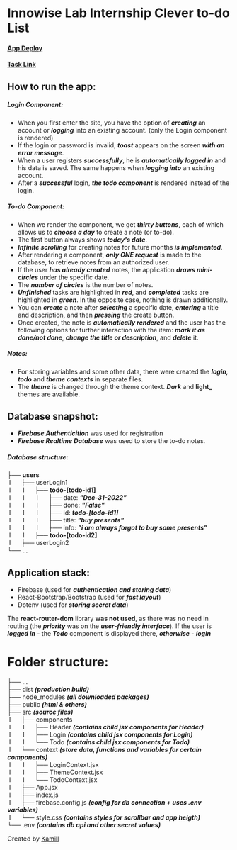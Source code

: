 # Innowise Lab Internship Clever to-do List

#### [App Deploy](https://amgod1.github.io/Innowise-Lab-Internship-Clever-to-do-List/)

#### [Task Link](https://drive.google.com/file/d/1r3jTVTyrosejvIxiuAnTM7U0XvD8vuCE/view?usp=share_link)

## How to run the app:

##### Login Component:

- When you first enter the site, you have the option of **_creating_** an account or **_logging_** into an existing account. (only the Login component is rendered)
- If the login or password is invalid, **_toast_** appears on the screen **_with an error message_**.
- When a user registers **_successfully_**, he is **_automatically logged in_** and his data is saved. The same happens when **_logging into_** an existing account.
- After a **_successful_** login, **_the todo component_** is rendered instead of the login.

##### To-do Component:

- When we render the component, we get **_thirty buttons_**, each of which allows us to **_choose a day_** to create a note (or to-do).
- The first button always shows **_today's date_**.
- **_Infinite scrolling_** for creating notes for future months **_is implemented_**.
- After rendering a component, **_only ONE request_** is made to the database, to retrieve notes from an authorized user.
- If the user **_has already created_** notes, the application **_draws mini-circles_** under the specific date.
- The **_number of circles_** is the number of notes.
- **_Unfinished_** tasks are highlighted in **_red_**, and **_completed_** tasks are highlighted in **_green_**. In the opposite case, nothing is drawn additionally.
- You can **_create_** a note after **_selecting_** a specific date, **_entering_** a title and description, and then **_pressing_** the create button.
- Once created, the note is **_automatically rendered_** and the user has the following options for further interaction with the item: **_mark it as done/not done_**, **_change the title or description_**, and **_delete_** it.

##### Notes:

- For storing variables and some other data, there were created the **_login, todo_** and **_theme contexts_** in separate files.
- The **_theme_** is changed through the theme context. **_Dark_** and **light\_** themes are available.

## Database snapshot:

- **_Firebase Authenticition_** was used for registration
- **_Firebase Realtime Database_** was used to store the to-do notes.

##### Database structure:

├── **users**  
 l      ├── userLogin1  
 l       l      ├── **todo-[todo-id1]**  
 l       l       l      ├── date: **_"Dec-31-2022"_**  
 l       l       l      ├── done: **_"False"_**  
 l       l       l      ├── id: **_todo-[todo-id1]_**  
 l       l       l      ├── title: **_"buy presents"_**  
 l       l       l      ├── info: **_"i am always forgot to buy some presents"_**  
 l       l      ├── **todo-[todo-id2]**  
 l      ├── userLogin2  
└── ...

## Application stack:
- Firebase (used for **_authentication and storing data_**)
- React-Bootstrap/Bootstrap (used for **_fast layout_**)
- Dotenv (used for **_storing secret data_**)

The **react-router-dom** library **was not used**, as there was no need in routing (the **_priority_** was on the **_user-friendly interface_**). If the user is **_logged in_** - the **_Todo_** component is displayed there, **_otherwise_** - **_login_**

# Folder structure:

├── ...  
├── dist **_(production build)_**  
├── node_modules ***(all downloaded packages)***  
├── public **_(html & others)_**  
├── src **_(source files)_**  
 l      ├── components  
 l       l      ├── Header **_(contains child jsx components for Header)_**  
 l       l      ├── Login **_(contains child jsx components for Login)_**  
 l       l      └── Todo **_(contains child jsx components for Todo)_**  
 l      └── context **_(store data, functions and variables for certain components)_**  
 l       l      ├── LoginContext.jsx  
 l       l      ├── ThemeContext.jsx  
 l       l      └── TodoContext.jsx  
 l      ├── App.jsx  
 l      ├── index.js  
 l      ├── firebase.config.js ***(config for db connection + uses .env variables)***  
 l      └── style.css ***(contains styles for scrollbar and app heigth)***  
└── .env ***(contains db api and other secret values)***

Created by [Kamill](https://github.com/amgod1)
